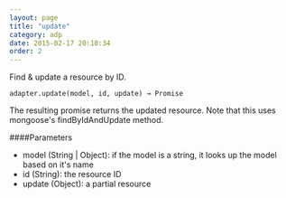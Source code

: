 ```yaml
---
layout: page
title: "update"
category: adp
date: 2015-02-17 20:10:34
order: 2
---
```


Find & update a resource by ID.

```
adapter.update(model, id, update) → Promise
```

The resulting promise returns the updated resource. Note that this uses mongoose's findByIdAndUpdate method.


####Parameters
- model (String | Object): if the model is a string, it looks up the model based on it's name
- id (String): the resource ID
- update (Object): a partial resource